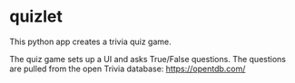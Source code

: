 # quizlet
This python app creates a trivia quiz game. 

The quiz game sets up a UI and asks True/False questions. The questions are pulled from the open Trivia database: https://opentdb.com/  
